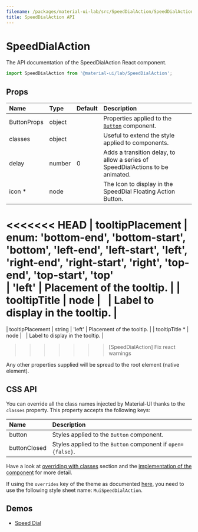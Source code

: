 ```yaml
---
filename: /packages/material-ui-lab/src/SpeedDialAction/SpeedDialAction.js
title: SpeedDialAction API
---
```


<!--- This documentation is automatically generated, do not try to edit it. -->

# SpeedDialAction

<p class="description">The API documentation of the SpeedDialAction React component.</p>

```js
import SpeedDialAction from '@material-ui/lab/SpeedDialAction';
```



## Props

| Name | Type | Default | Description |
|:-----|:-----|:--------|:------------|
| <span class="prop-name">ButtonProps</span> | <span class="prop-type">object |   | Properties applied to the [`Button`](/api/button) component. |
| <span class="prop-name">classes</span> | <span class="prop-type">object |   | Useful to extend the style applied to components. |
| <span class="prop-name">delay</span> | <span class="prop-type">number | <span class="prop-default">0</span> | Adds a transition delay, to allow a series of SpeedDialActions to be animated. |
| <span class="prop-name required">icon *</span> | <span class="prop-type">node |   | The Icon to display in the SpeedDial Floating Action Button. |
<<<<<<< HEAD
| <span class="prop-name">tooltipPlacement</span> | <span class="prop-type">enum:&nbsp;'bottom-end', 'bottom-start', 'bottom', 'left-end', 'left-start', 'left', 'right-end', 'right-start', 'right', 'top-end', 'top-start', 'top'<br> | <span class="prop-default">'left'</span> | Placement of the tooltip. |
| <span class="prop-name">tooltipTitle</span> | <span class="prop-type">node |   | Label to display in the tooltip. |
=======
| <span class="prop-name">tooltipPlacement</span> | <span class="prop-type">string | <span class="prop-default">'left'</span> | Placement of the tooltip. |
| <span class="prop-name required">tooltipTitle *</span> | <span class="prop-type">node |   | Label to display in the tooltip. |
>>>>>>> [SpeedDialAction] Fix react warnings

Any other properties supplied will be spread to the root element (native element).

## CSS API

You can override all the class names injected by Material-UI thanks to the `classes` property.
This property accepts the following keys:


| Name | Description |
|:-----|:------------|
| <span class="prop-name">button</span> | Styles applied to the `Button` component.
| <span class="prop-name">buttonClosed</span> | Styles applied to the `Button` component if `open={false}`.

Have a look at [overriding with classes](/customization/overrides#overriding-with-classes) section
and the [implementation of the component](https://github.com/mui-org/material-ui/tree/master/packages/material-ui-lab/src/SpeedDialAction/SpeedDialAction.js)
for more detail.

If using the `overrides` key of the theme as documented
[here](/customization/themes#customizing-all-instances-of-a-component-type),
you need to use the following style sheet name: `MuiSpeedDialAction`.

## Demos

- [Speed Dial](/lab/speed-dial)

